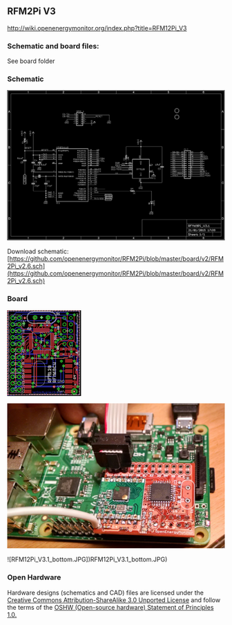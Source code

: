 ## RFM2Pi V3

http://wiki.openenergymonitor.org/index.php?title=RFM12Pi_V3

### Schematic and board files: 

See board folder

### Schematic

![RFm69PiV3.1_sch.png](RFm69PiV3.1_sch.png)

Download schematic: [https://github.com/openenergymonitor/RFM2Pi/blob/master/board/v2/RFM2Pi_v2.6.sch](https://github.com/openenergymonitor/RFM2Pi/blob/master/board/v2/RFM2Pi_v2.6.sch)

### Board

![RFm69PiV3.1_sch.png](RFm69PiV3.1_brd.png)

![RFM12Pi_V3.1_ISP_program.jpg](RFM12Pi_V3.1_ISP_program.jpg)

![RFM12Pi_V3.1_bottom.JPG])RFM12Pi_V3.1_bottom.JPG)

### Open Hardware

Hardware designs (schematics and CAD) files are licensed under the [Creative Commons Attribution-ShareAlike 3.0 Unported License](http://creativecommons.org/licenses/by-sa/3.0/) and follow the terms of the [OSHW (Open-source hardware) Statement of Principles 1.0.](http://freedomdefined.org/OSHW)
